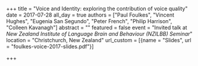+++
title = "Voice and Identity: exploring the contribution of voice quality"
date = 2017-07-28
all_day = true
authors = ["Paul Foulkes", "Vincent Hughes", "Eugenia San Segundo", "Peter French", "Philip Harrison", "Colleen Kavanagh"]
abstract = ""
featured = false
event = "Invited talk at *New Zealand Institute of Language Brain and Behaviour (NZILBB) Seminar*"
location = "Christchurch, New Zealand"
url_custom = [{name = "Slides", url = "foulkes-voice-2017-slides.pdf"}]

+++

